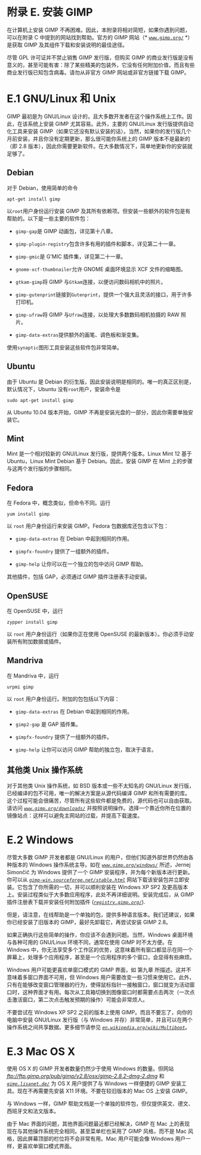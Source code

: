 # 附录 E. 安装 GIMP

在计算机上安装 GIMP 不再困难。因此，本附录将相对简短，如果你遇到问题，可以在附录 C 中提到的网站找到帮助。官方的 GIMP 网站（* [`www.gimp.org/`](http://www.gimp.org/) *）是获取 GIMP 及其组件下载和安装说明的最佳途径。

尽管 GPL 许可证并不禁止销售 GIMP 发行版，但购买 GIMP 的商业发行版是没有意义的，甚至可能有害：除了某些精美的包装外，它没有任何附加价值，而且有些商业发行版已知包含病毒。请勿从非官方 GIMP 网站或非官方链接下载 GIMP。

# E.1 GNU/Linux 和 Unix

GIMP 最初是为 GNU/Linux 设计的，且大多数开发者在这个操作系统上工作。因此，在该系统上安装 GIMP 尤其容易。此外，主要的 GNU/Linux 发行版提供自动化工具来安装 GIMP（如果它还没有默认安装的话）。当然，如果你的发行版几个月前安装，并且你没有定期更新，那么很可能你系统上的 GIMP 版本不是最新的（即 2.8 版本），因此你需要更新软件。在大多数情况下，简单地更新你的安装就足够了。

## Debian

对于 Debian，使用简单的命令

```
apt-get install gimp
```

以`root`用户身份运行安装 GIMP 及其所有依赖项。但安装一些额外的软件包是有帮助的。以下是一些主要的软件包：

+   `gimp-gap`是 GIMP 动画包，详见第十八章。

+   `gimp-plugin-registry`包含许多有用的插件和脚本，详见第二十一章。

+   `gimp-gmic`是 G'MIC 插件集，详见第二十一章。

+   `gnome-xcf-thumbnailer`允许 GNOME 桌面环境显示 XCF 文件的缩略图。

+   `gtkam-gimp`将 GIMP 与`Gtkam`连接，以便访问数码相机中的照片。

+   `gimp-gutenprint`链接到`Gutenprint`，提供一个强大且灵活的接口，用于许多打印机。

+   `gimp-ufraw`将 GIMP 与`Ufraw`连接，以处理大多数数码相机拍摄的 RAW 照片。

+   `gimp-data-extras`提供额外的画笔、调色板和渐变集。

使用`synaptic`图形工具安装这些软件包非常简单。

## Ubuntu

由于 Ubuntu 是 Debian 的衍生版，因此安装说明是相同的。唯一的真正区别是，默认情况下，Ubuntu 没有`root`用户，安装命令是

```
sudo apt-get install gimp
```

从 Ubuntu 10.04 版本开始，GIMP 不再是安装光盘的一部分，因此你需要单独安装它。

## Mint

Mint 是一个相对较新的 GNU/Linux 发行版，提供两个版本。Linux Mint 12 基于 Ubuntu，Linux Mint Debian 基于 Debian。因此，安装 GIMP 在 Mint 上的步骤与这两个发行版的步骤相同。

## Fedora

在 Fedora 中，概念类似，但命令不同。运行

```
yum install gimp
```

以 `root` 用户身份运行来安装 GIMP。Fedora 包数据库还包含以下包：

+   `gimp-data-extras` 在 Debian 中起到相同的作用。

+   `gimpfx-foundry` 提供了一组额外的插件。

+   `gimp-help` 让你可以在一个独立的包中访问 GIMP 帮助。

其他插件，包括 GAP，必须通过 GIMP 插件注册表手动安装。

## OpenSUSE

在 OpenSUSE 中，运行

```
zypper install gimp
```

以 `root` 用户身份运行（如果你正在使用 OpenSUSE 的最新版本）。你必须手动安装所有附加数据或插件。

## Mandriva

在 Mandriva 中，运行

```
urpmi gimp
```

以 `root` 用户身份运行。附加的包包括以下内容：

+   `gimp-data-extras` 在 Debian 中起到相同的作用。

+   `gimp2-gap` 是 GAP 插件集。

+   `gimpfx-foundry` 提供了一组额外的插件。

+   `gimp-help` 让你可以访问 GIMP 帮助的独立包，取决于语言。

## 其他类 Unix 操作系统

对于其他类 Unix 操作系统，如 BSD 版本或一些不太知名的 GNU/Linux 发行版，已经编译的包不可用，唯一的解决方案是从源代码编译 GIMP 和所有需要的库。这个过程可能会很痛苦，尽管所有这些软件都是免费的，源代码也可以自由获取。请访问 *[`www.gimp.org/downloads/`](http://www.gimp.org/downloads/)* 并按照说明操作。选择一个靠近你所在位置的镜像站点：这样可以避免主网站的过载，并提高下载速度。

# E.2 Windows

尽管大多数 GIMP 开发者都是 GNU/Linux 的用户，但他们知道外部世界仍然由各种版本的 Windows 操作系统主导。如在 *[`www.gimp.org/windows/`](http://www.gimp.org/windows/)* 所述，Jernej Simončič 为 Windows 提供了一个 GIMP 安装程序，并为每个新版本进行更新。你可以从 *[`gimp-win.sourceforge.net/stable.html`](http://gimp-win.sourceforge.net/stable.html)* 网站下载该安装包并立即安装。它包含了你所需的一切，并可以顺利安装在 Windows XP SP2 及更高版本上。安装过程类似于大多数应用程序，此处不再详细说明。安装完成后，从 GIMP 插件注册表下载并安装任何附加插件 (*[`registry.gimp.org/`](http://registry.gimp.org/)*).

但是，请注意，在线帮助是一个单独的包，提供多种语言版本。我们还建议，如果你已经安装了旧版本的 GIMP，最好先卸载它，再尝试安装 GIMP 2.8。

如果正确执行这些简单的操作，你应该不会遇到问题。当然，Windows 桌面环境与各种可用的 GNU/Linux 环境不同，通常在使用 GIMP 时不太方便。在 Windows 中，你无法享受多个工作区的优势，这意味着所有窗口都显示在同一个屏幕上，处理多个应用程序，甚至是一个应用程序的多个窗口，会显得有些麻烦。

Windows 用户可能更喜欢单窗口模式的 GIMP 界面，如 第九章 所描述。这并不意味着多窗口界面不可用，但 Windows 用户需要改变一些习惯来使用它。此外，只有在能够改变窗口管理器的行为，使得鼠标指针一接触窗口，窗口就变为活动窗口时，这种界面才有用。每次从工具箱切换到图像窗口时都需要点击两次（一次点击激活窗口，第二次点击触发预期的操作）可能会非常烦人。

不要尝试在 Windows XP SP2 之前的版本上使用 GIMP。而且不要忘了，向你的电脑中安装 GNU/Linux 发行版（与 Windows 并存）非常简单，并且可以在两个操作系统之间共享数据。更多细节请参见 *[`en.wikipedia.org/wiki/Multiboot`](http://en.wikipedia.org/wiki/Multiboot)*。

# E.3 Mac OS X

使用 OS X 的 GIMP 开发者数量仍然少于使用 Windows 的数量。但网站 *ftp://ftp.gimp.org/pub/gimp/v2.8/osx/gimp-2.8.2-dmg-2.dmg* 和 *[`gimp.lisanet.de/`](http://gimp.lisanet.de/)* 为 OS X 用户提供了与 Windows 一样便捷的 GIMP 安装工具。现在不再需要先安装 X11 环境。不要在较旧版本的 Mac OS 上安装 GIMP。

与 Windows 一样，GIMP 帮助文档是一个单独的软件包，但仅提供英文、德文、西班牙文和法文版本。

由于 Mac 界面的问题，其他界面问题最近都已经解决，GIMP 在 Mac 上的表现现在与其他操作系统完全相同。甚至菜单栏也采用了 GIMP 风格，而不是 Mac 风格，因此屏幕顶部的栏位将不会非常有用。Mac 用户可能会像 Windows 用户一样，更喜欢单窗口模式界面。
